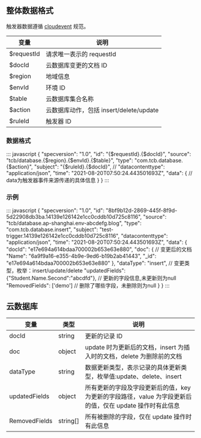 ## 整体数据格式
触发器数据遵循 [cloudevent](https://github.com/cloudevents) 规范。

| 变量       | 说明                                   |
| ---------- | -------------------------------------- |
| $requestId | 请求唯一表示的 requestId                |
| $docId     | 云数据库变更的文档 ID                   |
| $region    | 地域信息                               |
| $envId     | 环境 ID                                 |
| $table     | 云数据库集合名称                       |
| $action    | 云数据库动作，包括 insert/delete/update |
| $ruleId    | 触发器 ID                               |


### 数据格式
<dx-codeblock>
:::  javascript
{
    "specversion": "1.0",
    "id": "{$requestId}.{$docId}",
    "source": "tcb/database.{$region}.{$envId}.{$table}",
    "type": "com.tcb.database.{$action}",
    "subject": "{$ruleId}.{$docId}", // 
    "datacontenttype": "application/json",
    "time": "2021-08-20T07:50:24.443501693Z",
    "data": { // data为触发器事件来源传递的具体信息
    }
}
:::
</dx-codeblock>

### 示例
<dx-codeblock>
:::  javascript
{
    "specversion": "1.0",
    "id": "8bf9b12d-2869-445f-8f9d-5d22908db3ba.14139e126142e1cc0cddb10d725c8116",
    "source": "tcb/database.ap-shanghai.env-abcdefg.blog",
    "type": "com.tcb.database.insert",
    "subject": "test-trigger.14139e126142e1cc0cddb10d725c8116",
    "datacontenttype": "application/json",
    "time": "2021-08-20T07:50:24.443501693Z",
    "data": {
      "docId": "e17e694a614bdaa700002b653e63e880",
      "doc": { // 变更后的文档
         "Name": "6a9f9a16-e355-4b9e-9ed6-b19b2ab41443",
         "_id": "e17e694a614bdaa700002b653e63e880"
      },
      "dataType": "insert", // 变更类型，枚举：insert/update/delete
      "updatedFields": {"Student.Name.Second":"abcdfd"}, // 更新的字段信息,未更新则为null
      "RemovedFields": ['demo'] // 删除了哪些字段，未删除则为null
    }
}
:::
</dx-codeblock>


## 云数据库

| 变量       | 类型 |说明                                   |
| ---------- | ---------- | -------------------------------------- |
| docId | string | 更新的记录 ID                |
| doc   | object    | update 时为更新后的文档，insert 为插入时的文档，delete 为删除前的文档                   |
| dataType | string   | 数据更新类型，表示记录的具体更新类型，枚举值:update、delete、insert                               |
| updatedFields | object     | 所有更新的字段及字段更新后的值，key 为更新的字段路径，value 为字段更新后的值，仅在 update 操作时有此信息                                 |
| RemovedFields   | string[]  | 所有被删除的字段，仅在 update 操作时有此信息                       |
